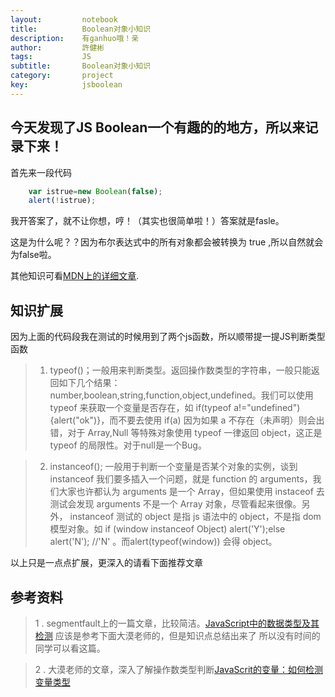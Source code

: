 ```yaml
---
layout:     	notebook
title:     	    Boolean对象小知识
description:    有ganhuo哦！亲
author:     	許健彬
tags:      	    JS
subtitle:     	Boolean对象小知识
category:     	project
key:            jsboolean
---
```


## 今天发现了JS Boolean一个有趣的的地方，所以来记录下来！

   首先来一段代码

```javascript
    var istrue=new Boolean(false);
    alert(!istrue); 
```

我开答案了，就不让你想，哼！（其实也很简单啦！）答案就是fasle。

这是为什么呢？？因为布尔表达式中的所有对象都会被转换为 true ,所以自然就会为false啦。

其他知识可看[MDN上的详细文章](https://developer.mozilla.org/zh-CN/docs/Web/JavaScript/Reference/Global_Objects/Boolean).

## 知识扩展

 因为上面的代码段我在测试的时候用到了两个js函数，所以顺带提一提JS判断类型函数
 
> 1.  typeof()；一般用来判断类型。返回操作数类型的字符串，一般只能返回如下几个结果：number,boolean,string,function,object,undefined。我们可以使用 typeof 来获取一个变量是否存在，如 if(typeof a!="undefined"){alert("ok")}，而不要去使用 if(a) 因为如果 a 不存在（未声明）则会出错，对于 Array,Null 等特殊对象使用 typeof 一律返回 object，这正是 typeof 的局限性。对于null是一个Bug。

> 2. instanceof(); 一般用于判断一个变量是否某个对象的实例，谈到 instanceof 我们要多插入一个问题，就是 function 的 arguments，我们大家也许都认为 arguments 是一个 Array，但如果使用 instaceof 去测试会发现 arguments 不是一个 Array 对象，尽管看起来很像。另外， instanceof 测试的 object 是指 js 语法中的 object，不是指 dom 模型对象。如 if (window instanceof Object) alert('Y');else alert('N'); //'N' 。而alert(typeof(window)) 会得 object。


以上只是一点点扩展，更深入的请看下面推荐文章

## 参考资料

> 1 . segmentfault上的一篇文章，比较简洁。[JavaScript中的数据类型及其检测](https://segmentfault.com/a/1190000006186155) 应该是参考下面大漠老师的，但是知识点总结出来了
   所以没有时间的同学可以看这篇。

> 2 . 大漠老师的文章，深入了解操作数类型判断[JavaScrit的变量：如何检测变量类型](http://mp.weixin.qq.com/s?__biz=MjM5NzE0MjQ2Mw==&mid=2652491694&idx=1&sn=9d3257c6bac07f911a0a71e2b8167845&scene=4#wechat_redirect)


 
